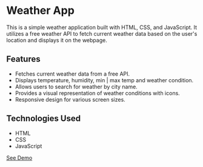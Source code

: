# Weather App

This is a simple weather application built with HTML, CSS, and JavaScript. It utilizes a free weather API to fetch current weather data based on the user's location and displays it on the webpage.

## Features
- Fetches current weather data from a free API.
- Displays temperature, humidity, min | max temp and weather condition.
- Allows users to search for weather by city name.
- Provides a visual representation of weather conditions with icons.
- Responsive design for various screen sizes.

## Technologies Used

- HTML
- CSS
- JavaScript

[See Demo](https://github.com/Yash7jatav/Weather-Web-App)
